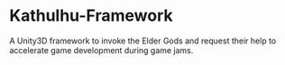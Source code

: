 Kathulhu-Framework
==================

A Unity3D framework to invoke the Elder Gods and request their help to accelerate game development during game jams.
